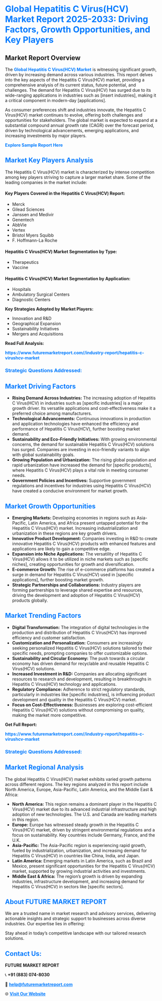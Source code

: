 <h1 style="color: #007BFF;">Global Hepatitis C Virus(HCV) Market Report 2025-2033: Driving Factors, Growth Opportunities, and Key Players</h1>

<section id="overview">
<h2>Market Report Overview</h2>
<p>The <a href="https://www.futuremarketreport.com//industry-report/hepatitis-c-virushcv-market" style="color: #007BFF; text-decoration: none;"><strong>Global Hepatitis C Virus(HCV) Market</strong></a> is witnessing significant growth, driven by increasing demand across various industries. This report delves into the key aspects of the Hepatitis C Virus(HCV) market, providing a comprehensive analysis of its current status, future potential, and challenges. The demand for Hepatitis C Virus(HCV) has surged due to its wide-ranging applications in industries such as [insert industries], making it a critical component in modern-day [applications].</p>
<p>As consumer preferences shift and industries innovate, the Hepatitis C Virus(HCV) market continues to evolve, offering both challenges and opportunities for stakeholders. The global market is expected to expand at a substantial compound annual growth rate (CAGR) over the forecast period, driven by technological advancements, emerging applications, and increasing investments by major players.</p>
</section>

<section id="overview">
<p><a href="https://www.futuremarketreport.com//request-sample/reportId=82831" style="color: #007BFF; text-decoration: none;"><strong>Explore Sample Report Here</strong></a></p>
</section>

<section id="key-players">
<h2 style="color: #007BFF;">Market Key Players Analysis</h2>
<p>The Hepatitis C Virus(HCV) market is characterized by intense competition among key players striving to capture a larger market share. Some of the leading companies in the market include:</p>
<h4>Key Players Covered in the Hepatitis C Virus(HCV) Report:</h4>
<ul><li>Merck</li><li>Gilead Sciences</li><li>Janssen and Medivir</li><li>Genentech</li><li>AbbVie</li><li>Vertex</li><li>Bristol Myers Squibb</li><li>F. Hoffmann-La Roche</li></ul>
<h4>Hepatitis C Virus(HCV) Market Segmentation by Type:</h4>
<ul><li>Therapeutics</li><li>Vaccine</li></ul>

<h4>Hepatitis C Virus(HCV) Market Segmentation by Application:</h4>
<ul><li>Hospitals</li><li>Ambulatory Surgical Centers</li><li>Diagnostic Centers</li></ul>
<p><strong>Key Strategies Adopted by Market Players:</strong></p>
<ul>
<li>Innovation and R&D</li>
<li>Geographical Expansion</li>
<li>Sustainability Initiatives</li>
<li>Mergers and Acquisitions</li>
</ul>
</section>

<section>
<p><strong>Read Full Analysis: </strong></p><a href="https://www.futuremarketreport.com//industry-report/hepatitis-c-virushcv-market" style="color: #007BFF; text-decoration: none;"><strong>https://www.futuremarketreport.com//industry-report/hepatitis-c-virushcv-market</strong></a>
<h3 style="color: #007BFF;">Strategic Questions Addressed:</h3>
</section>

<section id="driving-factors">
<h2 style="color: #007BFF;">Market Driving Factors</h2>
<ul>
<li><strong>Rising Demand Across Industries:</strong> The increasing adoption of Hepatitis C Virus(HCV) in industries such as [specific industries] is a major growth driver. Its versatile applications and cost-effectiveness make it a preferred choice among manufacturers.</li>
<li><strong>Technological Advancements:</strong> Continuous innovations in production and application technologies have enhanced the efficiency and performance of Hepatitis C Virus(HCV), further boosting market demand.</li>
<li><strong>Sustainability and Eco-Friendly Initiatives:</strong> With growing environmental concerns, the demand for sustainable Hepatitis C Virus(HCV) solutions has surged. Companies are investing in eco-friendly variants to align with global sustainability goals.</li>
<li><strong>Growing Population and Urbanization:</strong> The rising global population and rapid urbanization have increased the demand for [specific products], where Hepatitis C Virus(HCV) plays a vital role in meeting consumer needs.</li>
<li><strong>Government Policies and Incentives:</strong> Supportive government regulations and incentives for industries using Hepatitis C Virus(HCV) have created a conducive environment for market growth.</li>
</ul>
</section>

<section id="growth-opportunities">
<h2 style="color: #007BFF;">Market Growth Opportunities</h2>
<ul>
<li><strong>Emerging Markets:</strong> Developing economies in regions such as Asia-Pacific, Latin America, and Africa present untapped potential for the Hepatitis C Virus(HCV) market. Increasing industrialization and urbanization in these regions are key growth drivers.</li>
<li><strong>Innovative Product Development:</strong> Companies investing in R&D to create innovative Hepatitis C Virus(HCV) products with enhanced features and applications are likely to gain a competitive edge.</li>
<li><strong>Expansion into Niche Applications:</strong> The versatility of Hepatitis C Virus(HCV) allows it to be utilized in niche markets such as [specific niches], creating opportunities for growth and diversification.</li>
<li><strong>E-commerce Growth:</strong> The rise of e-commerce platforms has created a surge in demand for Hepatitis C Virus(HCV) used in [specific applications], further boosting market growth.</li>
<li><strong>Strategic Partnerships and Collaborations:</strong> Industry players are forming partnerships to leverage shared expertise and resources, driving the development and adoption of Hepatitis C Virus(HCV) products globally.</li>
</ul>
</section>

<section id="trending-factors">
<h2 style="color: #007BFF;">Market Trending Factors</h2>
<ul>
<li><strong>Digital Transformation:</strong> The integration of digital technologies in the production and distribution of Hepatitis C Virus(HCV) has improved efficiency and customer satisfaction.</li>
<li><strong>Customization and Personalization:</strong> Consumers are increasingly seeking personalized Hepatitis C Virus(HCV) solutions tailored to their specific needs, prompting companies to offer customizable options.</li>
<li><strong>Sustainability and Circular Economy:</strong> The push towards a circular economy has driven demand for recyclable and reusable Hepatitis C Virus(HCV) solutions.</li>
<li><strong>Increased Investment in R&D:</strong> Companies are allocating significant resources to research and development, resulting in breakthroughs in Hepatitis C Virus(HCV) technology and applications.</li>
<li><strong>Regulatory Compliance:</strong> Adherence to strict regulatory standards, particularly in industries like [specific industries], is influencing product development and quality in the Hepatitis C Virus(HCV) market.</li>
<li><strong>Focus on Cost-Effectiveness:</strong> Businesses are exploring cost-efficient Hepatitis C Virus(HCV) solutions without compromising on quality, making the market more competitive.</li>
</ul>
</section>

<section>
<p><strong>Get Full Report: </strong></p><a href="https://www.futuremarketreport.com//industry-report/hepatitis-c-virushcv-market" style="color: #007BFF; text-decoration: none;"><strong>https://www.futuremarketreport.com//industry-report/hepatitis-c-virushcv-market</strong></a>
<h3 style="color: #007BFF;">Strategic Questions Addressed:</h3>
</section>


<section id="regional-analysis">
<h2 style="color: #007BFF;">Market Regional Analysis</h2>
<p>The global Hepatitis C Virus(HCV) market exhibits varied growth patterns across different regions. The key regions analyzed in this report include North America, Europe, Asia-Pacific, Latin America, and the Middle East & Africa:</p>
<ul>
<li><strong>North America:</strong> This region remains a dominant player in the Hepatitis C Virus(HCV) market due to its advanced industrial infrastructure and high adoption of new technologies. The U.S. and Canada are leading markets in this region.</li>
<li><strong>Europe:</strong> Europe has witnessed steady growth in the Hepatitis C Virus(HCV) market, driven by stringent environmental regulations and a focus on sustainability. Key countries include Germany, France, and the U.K.</li>
<li><strong>Asia-Pacific:</strong> The Asia-Pacific region is experiencing rapid growth, fueled by industrialization, urbanization, and increasing demand for Hepatitis C Virus(HCV) in countries like China, India, and Japan.</li>
<li><strong>Latin America:</strong> Emerging markets in Latin America, such as Brazil and Mexico, present significant opportunities for the Hepatitis C Virus(HCV) market, supported by growing industrial activities and investments.</li>
<li><strong>Middle East & Africa:</strong> The region’s growth is driven by expanding industries, infrastructure development, and increasing demand for Hepatitis C Virus(HCV) in sectors like [specific sectors].</li>
</ul>
</section>

<footer>
<h2 style="color: #007BFF;">About FUTURE MARKET REPORT</h2>
<p>We are a trusted name in market research and advisory services, delivering actionable insights and strategic support to businesses across diverse industries. Our expertise lies in offering:</p>

<p>Stay ahead in today’s competitive landscape with our tailored research solutions.</p>

<h2 style="color: #007BFF;">Contact Us:</h2>
<p><strong>FUTURE MARKET REPORT</strong></p>
<p>📞 <strong>+91 (883) 074-8030</strong></p>
<p>📧 <strong><a href="mailto:help@futuremarketreport.com" style="color: #007BFF;">help@futuremarketreport.com</a></strong></p>
<p>🌐 <strong><a href="https://www.futuremarketreport.com/" style="color: #007BFF;">Visit Our Website</a></strong></p>
</footer>